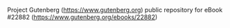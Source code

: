 Project Gutenberg (https://www.gutenberg.org) public repository for eBook #22882 (https://www.gutenberg.org/ebooks/22882)
